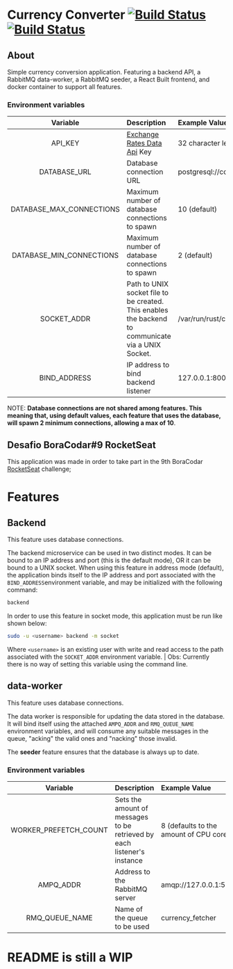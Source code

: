 # Currency Converter [![Build Status](https://github.com/aazev/currency_converter/actions/workflows/linux.yml/badge.svg?branch=main)](https://github.com/aazev/currency_converter/actions/workflows/linux.yml) [![Build Status](https://github.com/aazev/currency_converter/actions/workflows/windows.yml/badge.svg?branch=main)](https://github.com/aazev/currency_converter/actions/workflows/windows.yml)

## About

Simple currency conversion application. Featuring a backend API, a RabbitMQ data-worker, a RabbitMQ seeder, a React Built frontend, and docker container to support all features.

### Environment variables

|         Variable         | Description                                                                                        | Example Value                                                  |
| :----------------------: | :------------------------------------------------------------------------------------------------- | :------------------------------------------------------------- |
|         API_KEY          | [Exchange Rates Data Api](https://apilayer.com/marketplace/exchangerates_data-api) Key             | 32 character lengh String                                      |
|       DATABASE_URL       | Database connection URL                                                                            | postgresql://cc_owner:fh0xm1@127.0.0.1:5432/currency_converter |
| DATABASE_MAX_CONNECTIONS | Maximum number of database connections to spawn                                                    | 10 (default)                                                   |
| DATABASE_MIN_CONNECTIONS | Maximum number of database connections to spawn                                                    | 2 (default)                                                    |
|       SOCKET_ADDR        | Path to UNIX socket file to be created. This enables the backend to communicate via a UNIX Socket. | /var/run/rust/currency_converter.sock                          |
|       BIND_ADDRESS       | IP address to bind backend listener                                                                | 127.0.0.1:8000                                                 |

NOTE: **Database connections are not shared among features. This meaning that, using default values, each feature that uses the database, will spawn 2 minimum connections, allowing a max of 10**.

## Desafio BoraCodar#9 RocketSeat

This application was made in order to take part in the 9th BoraCodar [RocketSeat](https://www.rocketseat.com.br/) challenge;

# Features

## Backend

This feature uses database connections.

The backend microservice can be used in two distinct modes. It can be bound to an IP address and port (this is the default mode), OR it can be bound to a UNIX socket.
When using this feature in address mode (default), the application binds itself to the IP address and port associated with the `BIND_ADDRESS`environment variable, and may be initialized with the following command:

```bash
backend
```

In order to use this feature in socket mode, this application must be run like shown below:

```bash
sudo -u <username> backend -m socket
```

Where `<username>` is an existing user with write and read access to the path associated with the `SOCKET_ADDR` environment variable.
| Obs: Currently there is no way of setting this variable using the command line.

## data-worker

This feature uses database connections.

The data worker is responsible for updating the data stored in the database. It will bind itself using the attached `AMPQ_ADDR` and `RMQ_QUEUE_NAME` environment variables, and will consume any suitable messages in the queue, "acking" the valid ones and "nacking" those invalid.

The **seeder** feature ensures that the database is always up to date.

### Environment variables

|       Variable        | Description                                                             | Example Value                           |
| :-------------------: | :---------------------------------------------------------------------- | :-------------------------------------- |
| WORKER_PREFETCH_COUNT | Sets the amount of messages to be retrieved by each listener's instance | 8 (defaults to the amount of CPU cores) |
|       AMPQ_ADDR       | Address to the RabbitMQ server                                          | amqp://127.0.0.1:5672/                  |
|    RMQ_QUEUE_NAME     | Name of the queue to be used                                            | currency_fetcher                        |

# README is still a WIP
